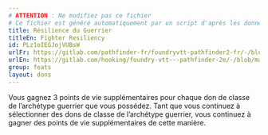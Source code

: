 ```yaml
---
# ATTENTION : Ne modifiez pas ce fichier
# Ce fichier est généré automatiquement par un script d'après les données du module Foundry VTT officiel et de sa traduction
title: Résilience du Guerrier
titleEn: Fighter Resiliency
id: PLz1oIEGJojVUBsW
urlFr: https://gitlab.com/pathfinder-fr/foundryvtt-pathfinder2-fr/-/blob/master/data/feats/PLz1oIEGJojVUBsW.htm
urlEn: https://gitlab.com/hooking/foundry-vtt---pathfinder-2e/-/blob/master/packs/data/feats.db/fighter-resiliency.json
group: feats
layout: dons
---
```

Vous gagnez 3 points de vie supplémentaires pour chaque don de classe de l’archétype guerrier que vous possédez. Tant que vous continuez à sélectionner des dons de classe de l’archétype guerrier, vous continuez à gagner des points de vie supplémentaires de cette manière.


